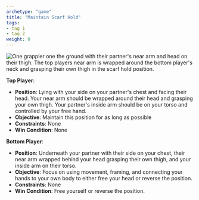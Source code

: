```yaml
---
archetype: "game"
title: "Maintain Scarf Hold"
tags: 
- tag 1
- tag 2
weight: 0
---
```

![One grappler one the ground with their partner's near arm and head on their thigh. The top players near arm is wrapped around the bottom player's neck and grasping their own thigh in the scarf hold position.](/images/kesa_gatame.webp?lightbox=True)

**Top Player**:
  * **Position**: Lying with your side on your partner's chest and facing their head. Your near arm should be wrapped around their head and grasping your own thigh. Your partner's inside arm should be on your torso and controlled by your free hand. 
  * **Objective**: Maintain this position for as long as possible
  * **Constraints**: None
  * **Win Condition**: None

**Bottom Player**:
  * **Position**: Underneath your partner with their side on your chest, their near arm wrapped behind your head grasping their own thigh, and your inside arm on their torso.
  * **Objective**: Focus on using movement, framing, and connecting your hands to your own body to either free your head or reverse the position.
  * **Constraints**: None
  * **Win Condition**: Free yourself or reverse the position.
